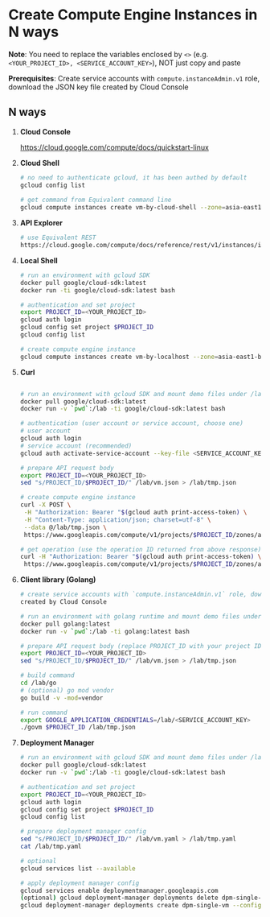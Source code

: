 
# Create Compute Engine Instances in N ways

**Note**: You need to replace the variables enclosed by `<>` (e.g. `<YOUR_PROJECT_ID>, <SERVICE_ACCOUNT_KEY>`), NOT just copy and paste

**Prerequisites**: Create service accounts with `compute.instanceAdmin.v1` role, download the JSON key file created by Cloud Console

## N ways

1. **Cloud Console**

   https://cloud.google.com/compute/docs/quickstart-linux

2. **Cloud Shell**

   ```bash
   # no need to authenticate gcloud, it has been authed by default
   gcloud config list
    
   # get command from Equivalent command line
   gcloud compute instances create vm-by-cloud-shell --zone=asia-east1-b --machine-type=f1-micro
   ```

3. **API Explorer**

   ```bash
   # use Equivalent REST
   https://cloud.google.com/compute/docs/reference/rest/v1/instances/insert
   ```

4. **Local Shell**

   ```bash
   # run an environment with gcloud SDK
   docker pull google/cloud-sdk:latest
   docker run -ti google/cloud-sdk:latest bash

   # authentication and set project
   export PROJECT_ID=<YOUR_PROJECT_ID>
   gcloud auth login
   gcloud config set project $PROJECT_ID
   gcloud config list

   # create compute engine instance
   gcloud compute instances create vm-by-localhost --zone=asia-east1-b --machine-type=f1-micro
   ```

5. **Curl**

   ```bash
   
   # run an environment with gcloud SDK and mount demo files under /lab directory
   docker pull google/cloud-sdk:latest
   docker run -v `pwd`:/lab -ti google/cloud-sdk:latest bash

   # authentication (user account or service account, choose one)
   # user account
   gcloud auth login 
   # service account (recommended)
   gcloud auth activate-service-account --key-file <SERVICE_ACCOUNT_KEY>

   # prepare API request body
   export PROJECT_ID=<YOUR_PROJECT_ID>
   sed "s/PROJECT_ID/$PROJECT_ID/" /lab/vm.json > /lab/tmp.json

   # create compute engine instance
   curl -X POST \
    -H "Authorization: Bearer "$(gcloud auth print-access-token) \
    -H "Content-Type: application/json; charset=utf-8" \
    --data @/lab/tmp.json \
    https://www.googleapis.com/compute/v1/projects/$PROJECT_ID/zones/asia-east1-b/instances

   # get operation (use the operation ID returned from above response)
   curl -H "Authorization: Bearer "$(gcloud auth print-access-token) \
    https://www.googleapis.com/compute/v1/projects/$PROJECT_ID/zones/asia-east1-b/operations/<operation_id>
   ```

6. **Client library (Golang)**

   ```bash
   # create service accounts with `compute.instanceAdmin.v1` role, download the JSON key file
   created by Cloud Console

   # run an environment with golang runtime and mount demo files under /lab directory (read only)
   docker pull golang:latest
   docker run -v `pwd`:/lab -ti golang:latest bash

   # prepare API request body (replace PROJECT_ID with your project ID)
   export PROJECT_ID=<YOUR_PROJECT_ID>
   sed "s/PROJECT_ID/$PROJECT_ID/" /lab/vm.json > /lab/tmp.json

   # build command
   cd /lab/go
   # (optional) go mod vendor
   go build -v -mod=vendor

   # run command
   export GOOGLE_APPLICATION_CREDENTIALS=/lab/<SERVICE_ACCOUNT_KEY>
   ./govm $PROJECT_ID /lab/tmp.json
   ```

7. **Deployment Manager**

   ```bash
   # run an environment with gcloud SDK and mount demo files under /lab directory
   docker pull google/cloud-sdk:latest
   docker run -v `pwd`:/lab -ti google/cloud-sdk:latest bash

   # authentication and set project
   export PROJECT_ID=<YOUR_PROJECT_ID>
   gcloud auth login
   gcloud config set project $PROJECT_ID
   gcloud config list

   # prepare deployment manager config
   sed "s/PROJECT_ID/$PROJECT_ID/" /lab/vm.yaml > /lab/tmp.yaml
   cat /lab/tmp.yaml

   # optional
   gcloud services list --available

   # apply deployment manager config
   gcloud services enable deploymentmanager.googleapis.com
   (optional) gcloud deployment-manager deployments delete dpm-single-vm
   gcloud deployment-manager deployments create dpm-single-vm --config /lab/tmp.yaml
   ```
